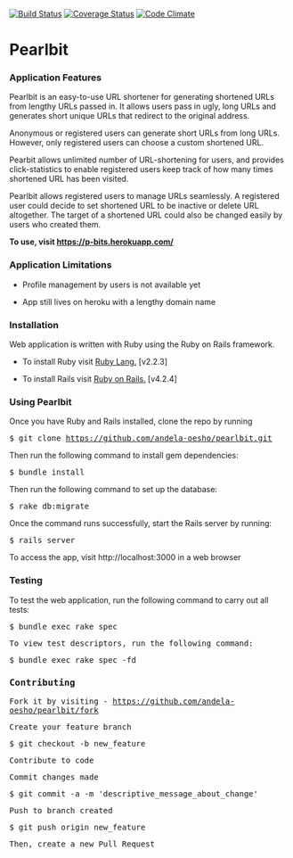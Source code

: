 
[![Build Status](https://travis-ci.org/andela-oesho/pearlbits.svg?branch=staging)](https://travis-ci.org/andela-oesho/pearlbits)
[![Coverage Status](https://coveralls.io/repos/github/andela-oesho/pearlbits/badge.svg?branch=staging)](https://coveralls.io/github/andela-oesho/pearlbits?branch=staging)
[![Code Climate](https://codeclimate.com/github/andela-oesho/pearlbits/badges/gpa.svg)](https://codeclimate.com/github/andela-oesho/pearlbits)

<h1> Pearlbit </h1>

<h3> Application Features </h3>

<p>Pearlbit is an easy-to-use URL shortener for generating shortened URLs from lengthy URLs passed in. It allows users pass in ugly, long URLs and generates short unique URLs that redirect to the original address. </p>

<p>Anonymous or registered users can generate short URLs from long URLs. However, only registered users can choose a custom shortened URL.</p>

<p>Pearbit allows unlimited number of URL-shortening for users, and provides click-statistics to enable registered users keep track of how many times shortened URL has been visited.</p>

<p>Pearlbit allows registered users to manage URLs seamlessly. A registered user could decide to set shortened URL to be inactive or delete URL altogether. The target of a shortened URL could also be changed easily by users who created them.</p>

<strong> To use, visit https://p-bits.herokuapp.com/ </strong>

<h3> Application Limitations </h3>

* Profile management by users is not available yet

* App still lives on heroku with a lengthy domain name

<h3> Installation </h3>

  Web application is written with Ruby using the Ruby on Rails framework.

* To install Ruby visit [Ruby Lang.](https://www.ruby-lang.org/en/) [v2.2.3]

* To install Rails visit [Ruby on Rails.](http://rubyonrails.org/) [v4.2.4]


<h3> Using Pearlbit </h3>

Once you have Ruby and Rails installed, clone the repo by running

<tt> $ git clone https://github.com/andela-oesho/pearlbit.git </tt>

Then run the following command to install gem dependencies:

<tt>  $ bundle install  </tt>

Then run the following command to set up the database:

<tt>  $ rake db:migrate  </tt>

Once the command runs successfully, start the Rails server by running:

<tt> $ rails server  </tt>

To access the app, visit http://localhost:3000 in a web browser

<h3> Testing </h3>

To test the web application, run the following command to carry out all tests:

<tt> $ bundle exec rake spec</tr>

To view test descriptors, run the following command:

<tt> $ bundle exec rake spec -fd </tt>

<h3> Contributing </h3>

Fork it by visiting - https://github.com/andela-oesho/pearlbit/fork

Create your feature branch

<tt> $ git checkout -b new_feature </tt>

Contribute to code

Commit changes made

<tt> $ git commit -a -m 'descriptive_message_about_change' </tt>

Push to branch created

<tt> $ git push origin new_feature </tt>

Then, create a new Pull Request
